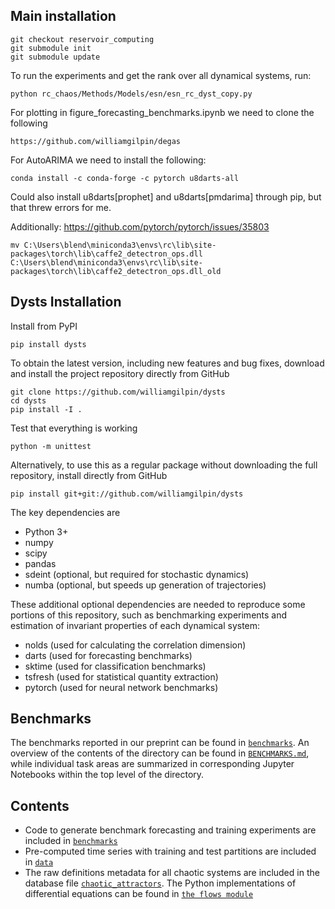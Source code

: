 ## Main installation

    git checkout reservoir_computing
    git submodule init
    git submodule update

To run the experiments and get the rank over all dynamical systems, run: 

    python rc_chaos/Methods/Models/esn/esn_rc_dyst_copy.py 

For plotting in figure_forecasting_benchmarks.ipynb we need to clone the following

    https://github.com/williamgilpin/degas

For AutoARIMA we need to install the following:

    conda install -c conda-forge -c pytorch u8darts-all

Could also install u8darts[prophet] and u8darts[pmdarima] through pip, but that threw errors for me.

Additionally: https://github.com/pytorch/pytorch/issues/35803

    mv C:\Users\blend\miniconda3\envs\rc\lib\site-packages\torch\lib\caffe2_detectron_ops.dll C:\Users\blend\miniconda3\envs\rc\lib\site-packages\torch\lib\caffe2_detectron_ops.dll_old

## Dysts Installation

Install from PyPI

    pip install dysts

To obtain the latest version, including new features and bug fixes, download and install the project repository directly from GitHub

    git clone https://github.com/williamgilpin/dysts
    cd dysts
    pip install -I . 

Test that everything is working

    python -m unittest

Alternatively, to use this as a regular package without downloading the full repository, install directly from GitHub

    pip install git+git://github.com/williamgilpin/dysts

The key dependencies are

+ Python 3+
+ numpy
+ scipy
+ pandas
+ sdeint (optional, but required for stochastic dynamics)
+ numba (optional, but speeds up generation of trajectories)

These additional optional dependencies are needed to reproduce some portions of this repository, such as benchmarking experiments and estimation of invariant properties of each dynamical system:

+ nolds (used for calculating the correlation dimension)
+ darts (used for forecasting benchmarks)
+ sktime (used for classification benchmarks)
+ tsfresh (used for statistical quantity extraction)
+ pytorch (used for neural network benchmarks)


## Benchmarks

The benchmarks reported in our preprint can be found in [`benchmarks`](benchmarks/). An overview of the contents of the directory can be found in [`BENCHMARKS.md`](benchmarks/BENCHMARKS.md), while individual task areas are summarized in corresponding Jupyter Notebooks within the top level of the directory.

## Contents

+ Code to generate benchmark forecasting and training experiments are included in [`benchmarks`](benchmarks/)
+ Pre-computed time series with training and test partitions are included in [`data`](dysts/data/)
+ The raw definitions metadata for all chaotic systems are included in the database file [`chaotic_attractors`](dysts/data/chaotic_attractors.json). The Python implementations of differential equations can be found in [`the flows module`](dysts/flows.py)
